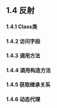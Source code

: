 ## 1.4 反射

#### 1.4.1 Class类

#### 1.4.2 访问字段

#### 1.4.3 调用方法

#### 1.4.4 调用构造方法

#### 1.4.5 获取继承关系

#### 1.4.6 动态代理